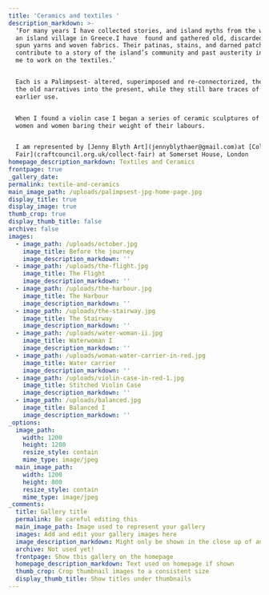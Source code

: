 ```yaml
---
title: 'Ceramics and textiles '
description_markdown: >-
  ‘For many years I have collected stories, and island myths from the women on
  an island village in Greece.I have  found and gathered old, discarded, hand
  spun yarns and woven fabrics. Their patinas, stains, and darned patches all
  contribute to a story of the island’s community and past austerity inspiring
  me to work on the textiles.’


  Each is a Palimpsest- altered, superimposed and re-connectorized, they carry
  the old narratives into the present, while they still bare traces of their
  earlier use.


  When I found a violin case I began a series of ceramic sculptures of Violin
  women and women baring their weight of their labours.


  I am represented by [Jenny Blyth Art](jennyblythaer@gmail.com)at [Collect Art
  Fair](craftcouncil.org.uk/collect-fair) at Somerset House, London
homepage_description_markdown: Textiles and Ceramics
frontpage: true
_gallery_date:
permalink: textile-and-ceramics
main_image_path: /uploads/palimpsest-jpg-home-page.jpg
display_title: true
display_image: true
thumb_crop: true
display_thumb_title: false
archive: false
images:
  - image_path: /uploads/october.jpg
    image_title: Before the journey
    image_description_markdown: ''
  - image_path: /uploads/the-flight.jpg
    image_title: The Flight
    image_description_markdown: ''
  - image_path: /uploads/the-harbour.jpg
    image_title: The Harbour
    image_description_markdown: ''
  - image_path: /uploads/the-stairway.jpg
    image_title: The Stairway
    image_description_markdown: ''
  - image_path: /uploads/water-woman-ii.jpg
    image_title: Waterwoman I
    image_description_markdown: ''
  - image_path: /uploads/woman-water-carrier-in-red.jpg
    image_title: Water carrier
    image_description_markdown: ''
  - image_path: /uploads/violin-case-in-red-1.jpg
    image_title: Stitched Violin Case
    image_description_markdown: ''
  - image_path: /uploads/balanced.jpg
    image_title: Balanced I
    image_description_markdown: ''
_options:
  image_path:
    width: 1200
    height: 1200
    resize_style: contain
    mime_type: image/jpeg
  main_image_path:
    width: 1200
    height: 800
    resize_style: contain
    mime_type: image/jpeg
_comments:
  title: Gallery title
  permalink: Be careful editing this
  main_image_path: Image used to represent your gallery
  images: Add and edit your gallery images here
  image_description_markdown: Might only be shown in the close up of an image
  archive: Not used yet!
  frontpage: Show this gallery on the homepage
  homepage_description_markdown: Text used on homepage if shown
  thumb_crop: Crop thumbnail images to a consistent size
  display_thumb_title: Show titles under thumbnails
---
```

